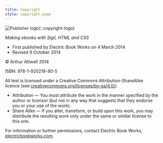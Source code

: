 ```yaml
---
title: Copyright
style: copyright-page
---
```


![Publisher logo][logo]{:.copyright-logo}

*Making ebooks with Sigil, HTML and CSS*

*	First published by Electric Book Works on 4 March 2014
*	Revised 9 October 2014

© Arthur Attwell 2014

ISBN: 978-1-920218-80-5

All text is licensed under a Creative Commons Attribution-ShareAlike licence (see [creativecommons.org/licenses/by-sa/4.0/](http://creativecommons.org/licenses/by-sa/4.0/)). 

*	Attribution — You must attribute the work in the manner specified by the author or licensor (but not in any way that suggests that they endorse you or your use of the work). 
*	Share Alike — If you alter, transform, or build upon this work, you may distribute the resulting work only under the same or similar license to this one. 

For information or further permissions, contact Electric Book Works, [electricbookworks.com](http://electricbookworks.com).

[logo]: images/publisher-logo.svg "Publisher logo"
